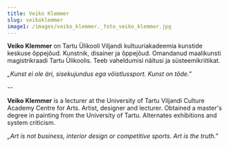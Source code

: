 ```yaml
---
title: Veiko Klemmer
slug: veikoklemmer
image1: /images/veiko_klemmer._foto_veiko_klemmer.jpg
---
```

**Veiko Klemmer** on Tartu Ülikooli Viljandi kultuuriakadeemia kunstide keskuse õppejõud. 
Kunstnik, disainer ja õppejõud. Omandanud maalikunsti magistrikraadi Tartu Ülikoolis. Teeb vaheldumisi näitusi ja süsteemikriitikat. 

_„Kunst ei ole äri, sisekujundus ega võistlussport. Kunst on tõde."_

\--

**Veiko Klemmer** is a lecturer at the University of Tartu Viljandi Culture Academy Centre for Arts. 
Artist, designer and lecturer. Obtained a master's degree in painting from the University of Tartu. Alternates exhibitions and system criticism. 

_„Art is not business, interior design or competitive sports. Art is the truth."_

